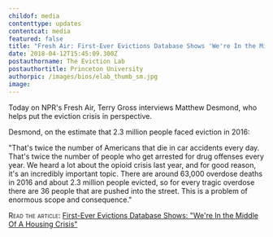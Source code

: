 ```yaml
---
childof: media
contenttype: updates
contentcat: media
featured: false
title: "Fresh Air: First-Ever Evictions Database Shows 'We're In the Middle Of A Housing Crisis'"
date: 2018-04-12T15:45:09.300Z
postauthorname: The Eviction Lab
postauthortitle: Princeton University
authorpic: /images/bios/elab_thumb_sm.jpg
image: 
---
```

Today on NPR's <span class="ital">Fresh Air</span>, Terry Gross interviews Matthew Desmond, who helps put the eviction crisis in perspective.

<span class="ak-bold">Desmond, on the estimate that 2.3 million people faced eviction in 2016:</span>

"That's twice the number of Americans that die in car accidents every day. That's twice the number of people who get arrested for drug offenses every year. We heard a lot about the opioid crisis last year, and for good reason, it's an incredibly important topic. There are around 63,000 overdose deaths in 2016 and about 2.3 million people evicted, so for every tragic overdose there are 36 people that are pushed into the street. This is a problem of enormous scope and consequence." 

<span class="smallcaps">Read the article:</span> <a class="ak-bold" href="https://www.npr.org/2018/04/12/601783346/first-ever-evictions-database-shows-were-in-the-middle-of-a-housing-crisis" target="_blank">First-Ever Evictions Database Shows: "We're In the Middle Of A Housing Crisis"</a>